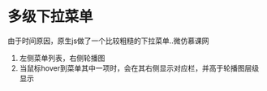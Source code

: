 # 多级下拉菜单

由于时间原因，原生js做了一个比较粗糙的下拉菜单..微仿慕课网

1. 左侧菜单列表，右侧轮播图
2. 当鼠标hover到菜单其中一项时，会在其右侧显示对应栏，并高于轮播图层级显示

